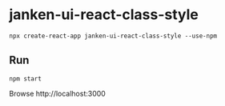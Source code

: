 # janken-ui-react-class-style

```
npx create-react-app janken-ui-react-class-style --use-npm
```

## Run

```
npm start
```

Browse http://localhost:3000

